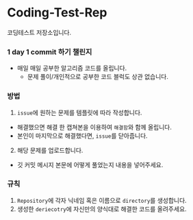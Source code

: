 # Coding-Test-Rep
코딩테스트 저장소입니다.
### 1 day 1 commit 하기 챌린지
* 매일 매일 공부한 알고리즘 코드를 올립니다.
  * 문제 풀이/개인적으로 공부한 코드 블럭도 상관 없습니다.

### 방법
1. `issue`에 원하는 문제를 템플릿에 따라 작성합니다.
  * 해결했으면 해결 한 캡쳐본을 이용하여 `해결함`와 함께 올립니다.
  * 본인이 마지막으로 해결했다면, `issue`를 닫아줍니다.
2. 해당 문제를 업로드합니다.
  * 깃 커밋 메시지 본문에 어떻게 풀었는지 내용을 넣어주세요.

### 규칙
1. `Repository`에 각자 닉네임 혹은 이름으로 `directory`를 생성합니다.
2. 생성한 `deriecotry`에 자신만의 양식대로 해결한 코드를 올려주세요.
